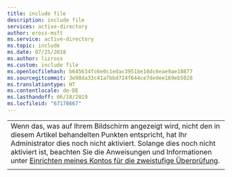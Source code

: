 ```yaml
---
title: include file
description: include file
services: active-directory
author: eross-msft
ms.service: active-directory
ms.topic: include
ms.date: 07/25/2018
ms.author: lizross
ms.custom: include file
ms.openlocfilehash: b645634fc6e0c1edac3951be18dc6eae9ae18877
ms.sourcegitcommit: 3e98da33c41a7bbd724f644ce7dedee169eb5028
ms.translationtype: HT
ms.contentlocale: de-DE
ms.lasthandoff: 06/18/2019
ms.locfileid: "67178667"
---
```

| |
|--|
|Wenn das, was auf Ihrem Bildschirm angezeigt wird, nicht den in diesem Artikel behandelten Punkten entspricht, hat Ihr Administrator dies noch nicht aktiviert. Solange dies noch nicht aktiviert ist, beachten Sie die Anweisungen und Informationen unter [Einrichten meines Kontos für die zweistufige Überprüfung](https://docs.microsoft.com/azure/active-directory/user-help/multi-factor-authentication-end-user-first-time).|
| |